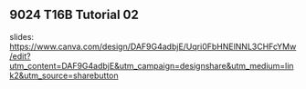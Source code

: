 ## 9024 T16B Tutorial 02

slides: https://www.canva.com/design/DAF9G4adbjE/Uqri0FbHNElNNL3CHFcYMw/edit?utm_content=DAF9G4adbjE&utm_campaign=designshare&utm_medium=link2&utm_source=sharebutton

